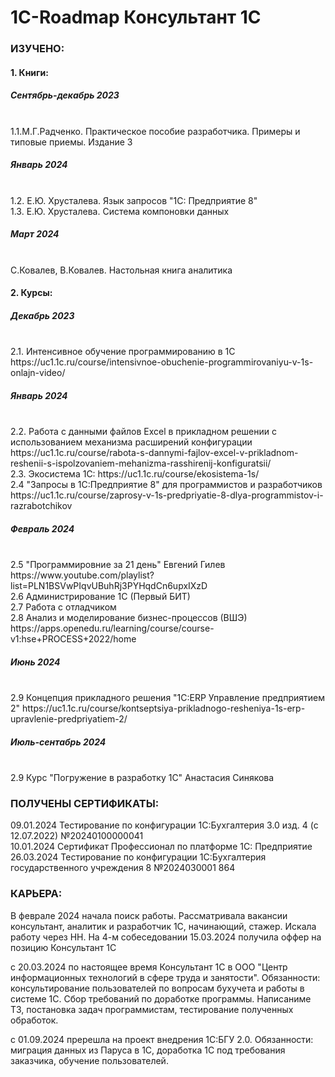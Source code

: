 # 1C-Roadmap Консультант 1С
<h3>ИЗУЧЕНО:</h3>

<h4>1. Книги:</h4>
   
<h5>Сентябрь-декабрь 2023</h5><br>
1.1.М.Г.Радченко. Практическое пособие разработчика. Примеры и типовые приемы. Издание 3<br>

<h5>Январь 2024</h5><br>
1.2. Е.Ю. Хрусталева. Язык запросов "1С: Предприятие 8"<br>
1.3. Е.Ю. Хрусталева. Система компоновки данных<br>

<h5>Март 2024</h5><br>
С.Ковалев, В.Ковалев. Настольная книга аналитика<br>
   
<h4>2. Курсы:</h4>
   
<h5>Декабрь 2023</h5><br>
2.1. Интенсивное обучение программированию в 1С https://uc1.1c.ru/course/intensivnoe-obuchenie-programmirovaniyu-v-1s-onlajn-video/<br>

<h5>Январь 2024</h5><br>
2.2. Работа с данными файлов Excel в прикладном решении с использованием механизма расширений конфигурации https://uc1.1c.ru/course/rabota-s-dannymi-fajlov-excel-v-prikladnom-reshenii-s-ispolzovaniem-mehanizma-rasshirenij-konfiguratsii/<br>
2.3. Экосистема 1С: https://uc1.1c.ru/course/ekosistema-1s/<br>
2.4 "Запросы в 1С:Предприятие 8" для программистов и разработчиков  https://uc1.1c.ru/course/zaprosy-v-1s-predpriyatie-8-dlya-programmistov-i-razrabotchikov<br>

<h5>Февраль 2024</h5><br>
2.5 "Программировние за 21 день" Евгений Гилев https://www.youtube.com/playlist?list=PLN1BSVwPIqvUBuhRj3PYHqdCn6upxIXzD<br>
2.6 Администрирование 1С (Первый БИТ)<br>
2.7 Работа с отладчиком<br>
2.8 Анализ и моделирование бизнес-процессов (ВШЭ) https://apps.openedu.ru/learning/course/course-v1:hse+PROCESS+2022/home <br>

<h5>Июнь 2024</h5><br>
2.9 Концепция прикладного решения "1С:ERP Управление предприятием 2" https://uc1.1c.ru/course/kontseptsiya-prikladnogo-resheniya-1s-erp-upravlenie-predpriyatiem-2/

<h5>Июль-сентабрь 2024</h5><br>
2.9 Курс "Погружение в разработку 1С" Анастасия Синякова


<h3>ПОЛУЧЕНЫ СЕРТИФИКАТЫ:</h3>

09.01.2024 Тестирование по конфигурации 1С:Бухгалтерия 3.0 изд. 4 (с 12.07.2022) №20240100000041<br>
10.01.2024 Сертификат Профессионал по платформе 1С: Предприятие<br>
26.03.2024 Тестирование по конфигурации 1С:Бухгалтерия государственного учреждения 8 №2024030001 864 <br>

<h3>КАРЬЕРА:</h3>
В феврале 2024 начала поиск работы. Рассматривала вакансии консультант, аналитик и разработчик 1С, начинающий, стажер. Искала работу через НН. На 4-м собеседовании 
15.03.2024 получила оффер на позицию Консультант 1С

c 20.03.2024 по настоящее время Консультант 1С в ООО "Центр информационных технологий в сфере труда и занятости". Обязанности: консультирование пользователей по вопросам бухучета и работы в системе 1С. Сбор требований по доработке программы. Написаниме ТЗ, постановка задач программистам, тестирование полученных обработок.

c 01.09.2024 пререшла на проект внедрения 1С:БГУ 2.0. Обязанности: миграция данных из Паруса в 1С, доработка 1С под требования заказчика, обучение пользователей.
